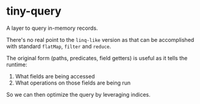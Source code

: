 # tiny-query

A layer to query in-memory records.

There's no real point to the `linq-like` version as that can be accomplished with standard `flatMap`, `filter` and `reduce`.

The original form (paths, predicates, field getters) is useful as it tells the runtime:
1. What fields are being accessed
2. What operations on those fields are being run

So we can then optimize the query by leveraging indices.